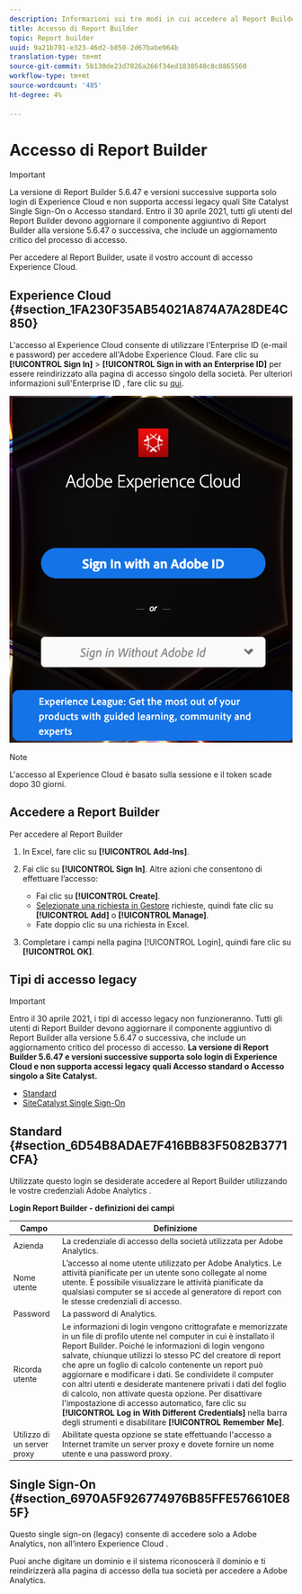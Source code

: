 ```yaml
---
description: Informazioni sui tre modi in cui accedere al Report Builder.
title: Accesso di Report Builder
topic: Report builder
uuid: 9a21b791-e323-46d2-b850-2d67babe964b
translation-type: tm+mt
source-git-commit: 5b130de23d7826a266f34ed1830540c8c0865560
workflow-type: tm+mt
source-wordcount: '485'
ht-degree: 4%

---
```



# Accesso di Report Builder

>[!IMPORTANT]
>
>La versione di Report Builder 5.6.47 e versioni successive supporta solo  login di Experience Cloud e non supporta accessi legacy quali Site Catalyst Single Sign-On o Accesso standard. Entro il 30 aprile 2021, tutti gli utenti del Report Builder devono aggiornare il componente aggiuntivo di Report Builder alla versione 5.6.47 o successiva, che include un aggiornamento critico del processo di accesso.

Per accedere al Report Builder, usate il vostro account di accesso  Experience Cloud.

## Experience Cloud {#section_1FA230F35AB54021A874A7A28DE4C850}

L&#39;accesso al Experience Cloud  consente di utilizzare l&#39;Enterprise ID  (e-mail e password) per accedere all&#39;Adobe Experience Cloud. Fare clic su **[!UICONTROL Sign In]** > **[!UICONTROL Sign in with an Enterprise ID]** per essere reindirizzato alla pagina di accesso singolo della società. Per ulteriori informazioni sull&#39;Enterprise ID , fare clic su [qui](https://helpx.adobe.com/enterprise/kb/enterprise-id-faq.html#whatis).

![](assets/adobe_id_login.png)

>[!NOTE]
>
>L&#39;accesso al Experience Cloud  è basato sulla sessione e il token scade dopo 30 giorni.

## Accedere a Report Builder

Per accedere al Report Builder

1. In Excel, fare clic su **[!UICONTROL Add-Ins]**.
1. Fai clic su **[!UICONTROL Sign In]**. Altre azioni che consentono di effettuare l’accesso:

   * Fai clic su **[!UICONTROL Create]**.
   * [Selezionate una richiesta in Gestore](/help/analyze/report-builder/manage-requests/r-arb-manage-requests.md) richieste, quindi fate clic su  **[!UICONTROL Add]** o  **[!UICONTROL Manage]**.
   * Fate doppio clic su una richiesta in Excel.

1. Completare i campi nella pagina [!UICONTROL Login], quindi fare clic su **[!UICONTROL OK]**.

## Tipi di accesso legacy

>[!IMPORTANT]
>
>Entro il 30 aprile 2021, i tipi di accesso legacy non funzioneranno. Tutti gli utenti di Report Builder devono aggiornare il componente aggiuntivo di Report Builder alla versione 5.6.47 o successiva, che include un aggiornamento critico del processo di accesso. **La versione di Report Builder 5.6.47 e versioni successive supporta solo  login di Experience Cloud e non supporta accessi legacy quali Accesso standard o Accesso singolo a Site Catalyst.**

<!-- ![](assets/login_screen.png) -->

* [Standard](/help/analyze/report-builder/setup/login.md#section_6D54B8ADAE7F416BB83F5082B3771CFA)
* [SiteCatalyst Single Sign-On](/help/analyze/report-builder/setup/login.md#section_6970A5F926774976B85FFE576610E85F)

## Standard {#section_6D54B8ADAE7F416BB83F5082B3771CFA}

Utilizzate questo login se desiderate accedere al Report Builder utilizzando le vostre credenziali Adobe Analytics .

**Login Report Builder - definizioni dei campi**

| Campo | Definizione |
|--- |--- |
| Azienda | La credenziale di accesso della società utilizzata per  Adobe Analytics. |
| Nome utente | L’accesso al nome utente utilizzato per  Adobe Analytics. Le attività pianificate per un utente sono collegate al nome utente. È possibile visualizzare le attività pianificate da qualsiasi computer se si accede al generatore di report con le stesse credenziali di accesso. |
| Password | La password di Analytics. |
| Ricorda utente | Le informazioni di login vengono crittografate e memorizzate in un file di profilo utente nel computer in cui è installato il Report Builder. Poiché le informazioni di login vengono salvate, chiunque utilizzi lo stesso PC del creatore di report che apre un foglio di calcolo contenente un report può aggiornare e modificare i dati. Se condividete il computer con altri utenti e desiderate mantenere privati i dati del foglio di calcolo, non attivate questa opzione.  Per disattivare l&#39;impostazione di accesso automatico, fare clic su **[!UICONTROL Log in With Different Credentials]** nella barra degli strumenti e disabilitare **[!UICONTROL Remember Me]**. |
| Utilizzo di un server proxy | Abilitate questa opzione se state effettuando l&#39;accesso a Internet tramite un server proxy e dovete fornire un nome utente e una password proxy. |

## Single Sign-On {#section_6970A5F926774976B85FFE576610E85F}

Questo single sign-on (legacy) consente di accedere solo a  Adobe Analytics, non all’intero Experience Cloud .

Puoi anche digitare un dominio e il sistema riconoscerà il dominio e ti reindirizzerà alla pagina di accesso della tua società per accedere a  Adobe Analytics.
